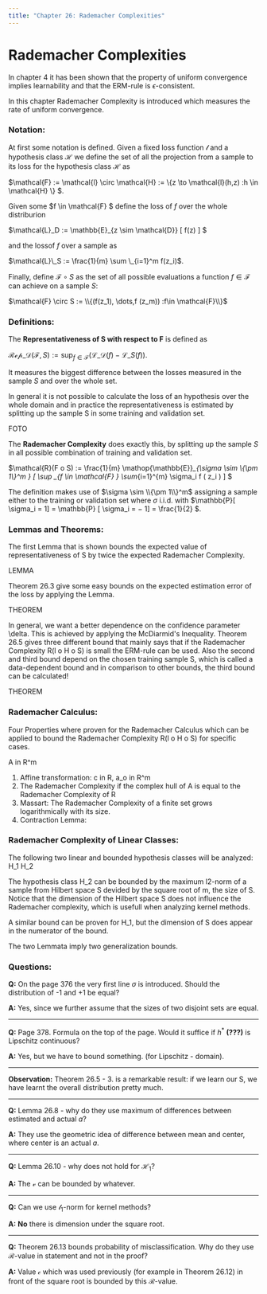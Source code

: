 ```yaml
---
title: "Chapter 26: Rademacher Complexities"
---
```


# Rademacher Complexities

In chapter 4 it has been shown that the property of uniform convergence implies learnability and that the ERM-rule is $\epsilon$-consistent.

In this chapter Rademacher Complexity is introduced which measures the rate of uniform convergence.

### Notation:

At first some notation is defined. Given a fixed loss function $\mathcal{l}$ and a hypothesis class $\mathcal{H}$ we define the set of all the projection from a sample to its loss for the hypothesis class $\mathcal{H}$ as

$\mathcal{F} := \mathcal{l} \circ \mathcal{H} := \\{z \to \mathcal{l}(h,z) :h \in \mathcal{H} \\} $.

Given some $f \in \mathcal{F} $ define the loss of $f$ over the whole distriburion 

$\mathcal{L}\_D := \mathbb{E}_{z \sim \mathcal{D}} \[ f(z) \] $

and the lossof $f$ over a sample as 

$\mathcal{L}\_S := \frac{1}{m} \sum \_{i=1}^m f(z_i)$.

Finally, define $\mathcal{F} \circ S$ as the set of all possible evaluations a function $f ∈ \mathcal{F}$ can achieve on a sample $S$:

$\mathcal{F} \circ S := \\{(f(z_1), \dots,f (z_m)) :f\in \mathcal{F}\\}$

### Definitions:

The **Representativeness of S with respect to F** is defined as

$\mathcal{Rep}\_{\mathcal{D}} (\mathcal{F},S) := \sup_{f\in\mathcal{F}} (\mathcal{L}\_\mathcal{D} (f) − \mathcal{L}\_S (f))$.

It measures the biggest difference between the losses measured in the sample $S$ and over the whole set.

In general it is not possible to calculate the loss of an hypothesis over the whole domain and in practice the representativeness is estimated by splitting up the sample S in some training and validation set.

FOTO

The **Rademacher Complexity** does exactly this, by splitting up the sample $S$ in all possible combination of training and validation set.

$\mathcal{R}(F o S) := \frac{1}{m}  \mathop{\mathbb{E}}_\_{\sigma \sim \\{\pm 1\\}^m } \[ \sup \_{f \in \mathcal{F} } \sum_{i=1}^{m} \sigma_i f ( z_i ) \] $

The definition makes use of $\sigma \sim \\{\pm 1\\}^m$ assigning a sample either to the training or validation set where $\sigma$ i.i.d. with $\mathbb{P}\[ \sigma_i = 1\] = \mathbb{P} \[ \sigma_i = − 1\]  = \frac{1}{2} $.

### Lemmas and Theorems:

The first Lemma that is shown bounds the expected value of representativeness of S by twice the expected Rademacher Complexity.

LEMMA

Theorem 26.3 give some easy bounds on the expected estimation error of the loss by applying the Lemma.

THEOREM

In general, we want a better dependence on the confidence parameter \delta.
This is achieved by applying the McDiarmid's Inequality. Theorem 26.5 gives three different bound that mainly says that if the Rademacher Complexity R(l o H o S) is small the ERM-rule can be used.
Also the second and third bound depend on the chosen training sample S, which is called a data-dependent bound and in comparison to other bounds, the third bound can be calculated!

THEOREM

### Rademacher Calculus:

Four Properties where proven for the Rademacher Calculus which can be applied to bound the Rademacher Complexity R(l o H o S) for specific cases.

A in R^m
1. Affine transformation: c in R, a_o in R^m
2. The Rademacher Complexity if the complex hull of A is equal to the Rademacher Complexity of R
3. Massart: The Rademacher Complexity of a finite set grows logarithmically with its size.
4. Contraction Lemma:

### Rademacher Complexity of Linear Classes:

The following two linear and bounded hypothesis classes will be analyzed:
H_1
H_2

The hypothesis class H_2 can be bounded by the maximum l2-norm of a sample from Hilbert space S devided by the square root of m, the size of S. Notice that the dimension of the Hilbert space S does not influence the Rademacher complexity, which is usefull when analyzing kernel methods.

A similar bound can be proven for H_1, but the dimension of S does appear in the numerator of the bound.

The two Lemmata imply two generalization bounds.


### Questions:

**Q:** On the page 376 the very first line $\sigma$ is introduced. Should the distribution of 
-1 and +1 be equal?

**A:** Yes, since we further assume that the sizes of two disjoint sets are equal. 

___

**Q:** Page 378. Formula on the top of the page. Would it suffice if $h^*$ **(???)** is Lipschitz continuous?

**A:** Yes, but we have to bound something. (for Lipschitz - domain). 

___

**Observation:** Theorem 26.5 - 3. is a remarkable result: if we learn our S, 
we have learnt the overall distribution pretty much.


___

**Q:** Lemma 26.8 - why do they use maximum of differences between estimated and actual $a$?

**A:** They use the geometric idea of difference between mean and center, where center is an actual $a$.


___

**Q:** Lemma 26.10 - why does not hold for $\mathcal{H}_1$?

**A:** The $\mathcal{v}$ can be bounded by whatever.


___

**Q:** Can we use $\mathcal{l}_1$-norm for kernel methods?

**A:** **No** there is dimension under the square root. 


___

**Q:** Theorem 26.13 bounds probability of misclassification. 
Why do they use $\mathcal{R}$-value in statement and not in the proof?

**A:** Value $\mathcal{c}$ which was used previously (for example in Theorem 26.12) 
in front of the square root is bounded by this $\mathcal{R}$-value.
